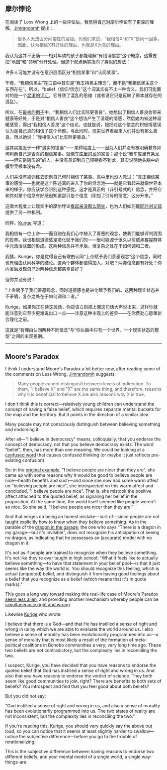 ## 摩尔悖论

在阅读了 Less Wrong 上的一些评论后，我觉得自己对摩尔悖论有了更深的理解。[Jimrandomh](https://www.lesswrong.com/lw/r/no_really_ive_deceived_myself/#ga) 提出：

> 很多人无法区分间接性的层级。对他们来说，“我相信X”和“X”是同一回事，因此，认为相信X有好处的理由，也就是X为真的理由。

我认为这并不正确——相对年幼的孩子都能理解“有错误信念”这个概念，这需要把“地图”和“领地”分开处理。但这个观点确实指向了类似的想法：

许多人可能并没有在意识层面区分“相信某事”和“认同某事”。

毕竟，“我相信民主”在口语中其实是“我支持民主理念”，而不是“我相信民主这个东西存在”。所以，“belief（信仰/信念）”这个词其实有不止一种含义。我们可能面对的是一个[混淆的词汇](http://www.overcomingbias.com/2008/02/compress-fallac.html)，它导致了混乱的思维（或者说它只是反映了原本就存在的混乱）。

所以，在[最初的例子](https://www.lesswrong.com/lw/s/belief_in_selfdeception/)中，“我相信人们比实际更善良”，她想出了相信人善良会带来健康等好处，于是对“相信人善良”这个想法产生了温暖的情感，然后她内省这种温暖感受，得出“我相信人善良”这个结论。也就是说，她把对这个信念的积极情感误认为是自己真的相信了这个命题。与此同时，现实世界看起来人们并没有那么善良。所以她说：“我相信人们比实际更善良。”

这其实接近于一种“诚实的错误”——某种程度上——因为人们并没有被明确教导如何判断自己是否真的相信某事。就像[车库里的龙](http://www.overcomingbias.com/2007/07/belief-in-belie.html)的寓言；那个说“我车库里有条龙——但它是隐形的”的人，并没有意识到自己预期看不到龙，其实说明他头脑中的模型里根本没有龙。

人们并没有被训练去识别自己何时相信了某事。高中里也没人教过：“真正相信某事的感觉——也就是这个陈述真的进入了你的信念池——就是它看起来就像世界本来的样子。你应该学会识别这种感觉，这才是真正的（非引号式的）信念，并把它和你对某个信念有好感但知道那只是个信念（即加了引号的信念）区分开来。”

这很大程度上让现实中的摩尔悖论[看起来没那么陌生](https://www.lesswrong.com/lw/s/belief_in_selfdeception/)，也为人们如何能[同时对又错](https://www.lesswrong.com/lw/1d/simultaneously_right_and_wrong/)提供了另一种机制。

同样，[Kurige](https://www.lesswrong.com/lw/r/no_really_ive_deceived_myself/#gk) 写道：

我相信有一位上帝——而且祂在我们心中植入了善恶的观念，使我们能够评判周围的世界。我也相信道德感是进化赋予我们的——很可能源于很久以前倭黑猩猩群体中元政治联盟的形成。这两种信念并不矛盾，但复杂之处在于如何调和二者。

我猜，Kurige，你是觉得自己有理由认同“上帝赋予我们善恶观念”这个信念，同时也有理由认同科学的结论。这两个群体都值得加入，对吧？两套信念都有好处？你内省后发现自己对两种信念都感觉良好？

但你并没有说：

“上帝赋予了我们善恶观念，同时道德感也是进化赋予我们的。这两种现实状态并不矛盾，复杂之处在于如何调和二者。”

Kurige，如果你正在读这段话，你应该立刻把上面这句话大声说出来，这样你就能注意到它至少更难说出口一点——注意这种主观上的差异——在你费劲心思重新合理化之前。

这就是“有理由认同两种不同信念”与“你头脑中只有一个世界、一个现实状态的模型”之间的主观差别。

---

## Moore's Paradox

I think I understand Moore's Paradox a bit better now, after reading some of the comments on Less Wrong. [Jimrandomh](https://www.lesswrong.com/lw/r/no_really_ive_deceived_myself/#ga) suggests:

> Many people cannot distinguish between levels of indirection. To them, "I believe X" and "X" are the same thing, and therefore, reasons why it is beneficial to believe X are also reasons why X is true.

I don't think this is correct—relatively young children can understand the concept of having a false belief, which requires separate mental buckets for the map and the territory.  But it points in the direction of a similar idea:

Many people may not consciously distinguish between believing something and endorsing it.

After all—"I believe in democracy" means, colloquially, that you endorse the concept of democracy, not that you believe democracy exists.  The word "belief", then, has more than one meaning.  We could be looking at a [confused word](http://www.overcomingbias.com/2008/02/compress-fallac.html) that causes confused thinking (or maybe it just reflects pre-existing confusion).

So: in the [original example](https://www.lesswrong.com/lw/s/belief_in_selfdeception/), "I believe people are nicer than they are", she came up with some reasons why it would be good to believe people are nice—health benefits and such—and since she now had some warm affect on "believing people are nice", she introspected on this warm affect and concluded, "I believe people are nice".  That is, she mistook the positive affect attached to the quoted belief, as signaling her belief in the proposition.  At the same time, the world itself seemed like people weren't so nice.  So she said, "I believe people are nicer than they are."

And that verges on being an honest mistake—sort of—since people are not taught explicitly how to know when they believe something.  As in the parable of the [dragon in the garage](http://www.overcomingbias.com/2007/07/belief-in-belie.html); the one who says "There is a dragon in my garage—but it's invisible", does not recognize his anticipation of seeing no dragon, as indicating that he possesses an (accurate) model with no dragon in it.

It's not as if people are trained to recognize when they believe something.  It's not like they're ever taught in high school:  "What it feels like to actually believe something—to have that statement in your belief pool—is that it just seems like the way the world is.  You should recognize this feeling, which is actual (unquoted) belief, and distinguish it from having good feelings about a belief that you recognize as a belief (which means that it's in quote marks)."

This goes a long way toward making this real-life case of Moore's Paradox [seem less alien](https://www.lesswrong.com/lw/s/belief_in_selfdeception/), and providing another mechanism whereby people can be [simultaneously right and wrong](https://www.lesswrong.com/lw/1d/simultaneously_right_and_wrong/).

Likewise [Kurige](https://www.lesswrong.com/lw/r/no_really_ive_deceived_myself/#gk) who wrote:

I believe that there is a God—and that He has instilled a sense of right and wrong in us by which we are able to evaluate the world around us.  I also believe a sense of morality has been evolutionarily programmed into us—a sense of morality that is most likely a result of the formation of meta-political coalitions in Bonobo communities a very, very long time ago.  These two beliefs are not contradictory, but the complexity lies in reconciling the two.

I suspect, Kurige, you have decided that you have reasons to endorse the quoted belief that God has instilled a sense of right and wrong in us.  And also that you have reasons to endorse the verdict of science.  They both seem like good communities to join, right?  There are benefits to both sets of beliefs?  You introspect and find that you feel good about both beliefs?

But you did not say:

"God instilled a sense of right and wrong in us, and also a sense of morality has been evolutionarily programmed into us.  The two states of reality are not inconsistent, but the complexity lies in reconciling the two."

If you're reading this, Kurige, you should very quickly say the above out loud, so you can notice that it seems at least slightly harder to swallow—notice the subjective difference—before you go to the trouble of rerationalizing.

This is the subjective difference between having reasons to endorse two different beliefs, and your mental model of a single world, a single way-things-are.

